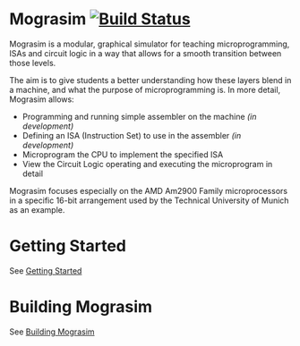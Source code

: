 # Mograsim [![Build Status](https://travis-ci.com/Mograsim-Team/Mograsim.svg?branch=master)](https://travis-ci.com/Mograsim-Team/Mograsim)

Mograsim is a modular, graphical simulator for teaching microprogramming, ISAs and 
circuit logic in a way that allows for a smooth transition between those levels. 

The aim is to give students a better understanding how these layers blend in a machine, 
and what the purpose of microprogramming is. In more detail, Mograsim allows:

* Programming and running simple assembler on the machine *(in development)*
* Defining an ISA (Instruction Set) to use in the assembler *(in development)*
* Microprogram the CPU to implement the specified ISA
* View the Circuit Logic operating and executing the microprogram in detail

Mograsim focuses especially on the AMD Am2900 Family microprocessors in a specific 
16-bit arrangement used by the Technical University of Munich as an example.  

# Getting Started

See [Getting Started](docs/getting_started.md)

# Building Mograsim

See [Building Mograsim](docs/building_mograsim.md)